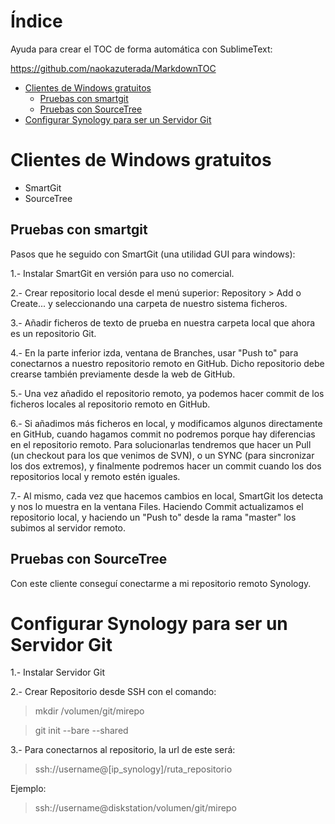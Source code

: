 # Índice

Ayuda para crear el TOC de forma automática con SublimeText:

https://github.com/naokazuterada/MarkdownTOC

* [Clientes de Windows gratuitos](#clientes-de-windows-gratuitos)
	* [Pruebas con smartgit](#pruebas-con-smartgit)
	* [Pruebas con SourceTree](#pruebas-con-sourcetree)
* [Configurar Synology para ser un Servidor Git](#configurar-synology-para-ser-un-servidor-git)


# Clientes de Windows gratuitos

* SmartGit
* SourceTree

## Pruebas con smartgit

Pasos que he seguido con SmartGit (una utilidad GUI para windows):

1.- Instalar SmartGit en versión para uso no comercial.

2.- Crear repositorio local desde el menú superior: Repository > Add o Create... y seleccionando una carpeta de nuestro sistema ficheros.

3.- Añadir ficheros de texto de prueba en nuestra carpeta local que ahora es un repositorio Git.

4.- En la parte inferior izda, ventana de Branches, usar "Push to" para conectarnos a nuestro repositorio remoto en GitHub. Dicho repositorio debe crearse también previamente desde la web de GitHub.

5.- Una vez añadido el repositorio remoto, ya podemos hacer commit de los ficheros locales al repositorio remoto en GitHub.

6.- Si añadimos más ficheros en local, y modificamos algunos directamente en GitHub, cuando hagamos commit no podremos porque hay diferencias en el repositorio remoto. Para solucionarlas tendremos que hacer un Pull (un checkout para los que venimos de SVN), o un SYNC (para sincronizar los dos extremos), y finalmente podremos hacer un commit cuando los dos repositorios local y remoto estén iguales.

7.- Al mismo, cada vez que hacemos cambios en local, SmartGit los detecta y nos lo muestra en la ventana Files. Haciendo Commit actualizamos el repositorio local, y haciendo un "Push to" desde la rama "master" los subimos al servidor remoto.

## Pruebas con SourceTree

Con este cliente conseguí conectarme a mi repositorio remoto Synology.

# Configurar Synology para ser un Servidor Git

1.- Instalar Servidor Git

2.- Crear Repositorio desde SSH con el comando:

> mkdir /volumen/git/mirepo

> git init --bare --shared

3.- Para conectarnos al repositorio, la url de este será:

> ssh://username@[ip_synology]/ruta_repositorio

Ejemplo:

> ssh://username@diskstation/volumen/git/mirepo